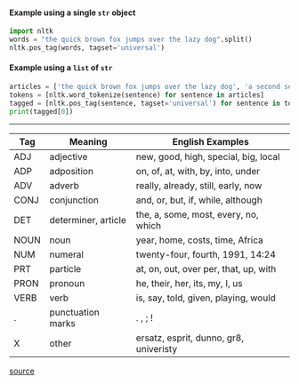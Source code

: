 

#### Example using a single `str` object

```python
import nltk
words = "the quick brown fox jumps over the lazy dog".split()
nltk.pos_tag(words, tagset='universal')
```

#### Example using a `list` of `str`

```python
articles = ['the quick brown fox jumps over the lazy dog', 'a second sentence']
tokens = [nltk.word_tokenize(sentence) for sentence in articles]
tagged = [nltk.pos_tag(sentence, tagset='universal') for sentence in tokens]
print(tagged[0])
```

-----

| Tag  | Meaning             | English Examples                       |
|------|---------------------|----------------------------------------|
| ADJ  | adjective           | new, good, high, special, big, local   |
| ADP  | adposition          | on, of, at, with, by, into, under      |
| ADV  | adverb              | really, already, still, early, now     |
| CONJ | conjunction         | and, or, but, if, while, although      |
| DET  | determiner, article | the, a, some, most, every, no, which   |
| NOUN | noun                | year, home, costs, time, Africa        |
| NUM  | numeral             | twenty-four, fourth, 1991, 14:24       |
| PRT  | particle            | at, on, out, over per, that, up, with  |
| PRON | pronoun             | he, their, her, its, my, I, us         |
| VERB | verb                | is, say, told, given, playing, would   |
| .    | punctuation marks   | . , ; !                                |
| X    | other               | ersatz, esprit, dunno, gr8, univeristy |

[source](https://bond-lab.github.io/Corpus-Linguistics/ntumc_tag_u.html)
